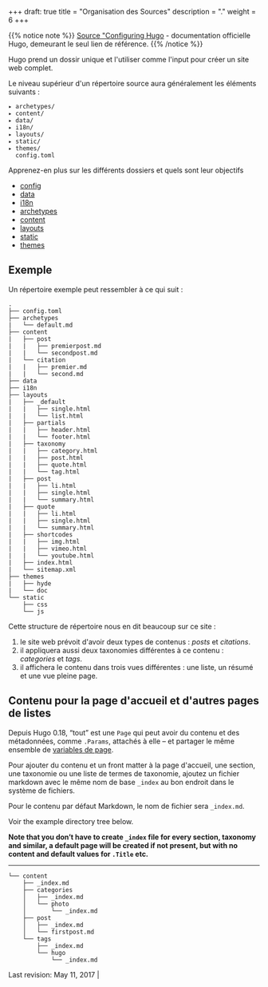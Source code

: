 +++
draft: true
title = "Organisation des Sources"
description = "."
weight = 6
+++

{{% notice note %}}
[Source "Configuring Hugo](http://gohugo.io/overview/source-directory/ "Permalink vers Hugo - Source Organization") - documentation officielle Hugo, demeurant le seul lien de référence.
{{% /notice %}}

Hugo prend un dossir unique et l'utiliser comme l'input pour créer un site web complet.

Le niveau supérieur d'un répertoire source aura généralement les éléments suivants :
    
    ▸ archetypes/
    ▸ content/
    ▸ data/
    ▸ i18n/
    ▸ layouts/
    ▸ static/
    ▸ themes/
      config.toml
    

Apprenez-en plus sur les différents dossiers et quels sont leur objectifs 

  * [config](configuration.md)
  * [data](http://gohugo.io/extras/datafiles/)
  * [i18n](http://gohugo.io/content/multilingual/#translation-of-strings)
  * [archetypes](http://gohugo.io/content/archetypes/)
  * [content](http://gohugo.io/content/organization/)
  * [layouts](http://gohugo.io/templates/overview/)
  * [static](http://gohugo.io/themes/creation/#static)
  * [themes](http://gohugo.io/themes/overview/)

## Exemple

Un répertoire exemple peut ressembler à ce qui suit :
    
    .
    ├── config.toml
    ├── archetypes
    |   └── default.md
    ├── content
    |   ├── post
    |   |   ├── premierpost.md
    |   |   └── secondpost.md
    |   └── citation
    |   |   ├── premier.md
    |   |   └── second.md
    ├── data
    ├── i18n
    ├── layouts
    |   ├── _default
    |   |   ├── single.html
    |   |   └── list.html
    |   ├── partials
    |   |   ├── header.html
    |   |   └── footer.html
    |   ├── taxonomy
    |   |   ├── category.html
    |   |   ├── post.html
    |   |   ├── quote.html
    |   |   └── tag.html
    |   ├── post
    |   |   ├── li.html
    |   |   ├── single.html
    |   |   └── summary.html
    |   ├── quote
    |   |   ├── li.html
    |   |   ├── single.html
    |   |   └── summary.html
    |   ├── shortcodes
    |   |   ├── img.html
    |   |   ├── vimeo.html
    |   |   └── youtube.html
    |   ├── index.html
    |   └── sitemap.xml
    ├── themes
    |   ├── hyde
    |   └── doc
    └── static
        ├── css
        └── js
    

Cette structure de répertoire nous en dit beaucoup sur ce site : 

  1. le site web prévoit d'avoir deux types de contenus : _posts_ et _citations_.
  2. il appliquera aussi deux taxonomies différentes à ce contenu : _categories_ et _tags_.
  3. il affichera le contenu dans trois vues différentes : une liste, un résumé et une vue pleine page.
  
 ## Contenu pour la page d'accueil et d'autres pages de listes
 
Depuis Hugo 0.18, “tout” est une `Page` qui peut avoir du contenu et des métadonnées, comme `.Params`, attachés à elle – et partager le même ensemble de [variables de page](http://gohugo.io/templates/variables/).

Pour ajouter du contenu et un front matter à la page d'accueil, une section, une taxonomie ou une liste de termes de taxonomie, ajoutez un fichier markdown avec le même nom de base `_index` au bon endroit dans le système de fichiers.

Pour le contenu par défaut Markdown, le nom de fichier sera `_index.md`.

Voir  the example directory tree below.

**Note that you don’t have to create `_index` file for every section, taxonomy and similar, a default page will be created if not present, but with no content and default values for `.Title` etc.**


****
    
    └── content
        ├── _index.md
        ├── categories
        │   ├── _index.md
        │   └── photo
        │       └── _index.md
        ├── post
        │   ├── _index.md
        │   └── firstpost.md
        └── tags
            ├── _index.md
            └── hugo
                └── _index.md
    

Last revision: May 11, 2017 | [](https://github.com/gohugoio/hugoDocs/commit/5176e52b38ffc1d9f2804dbd9d9371092e2c785a)


  

